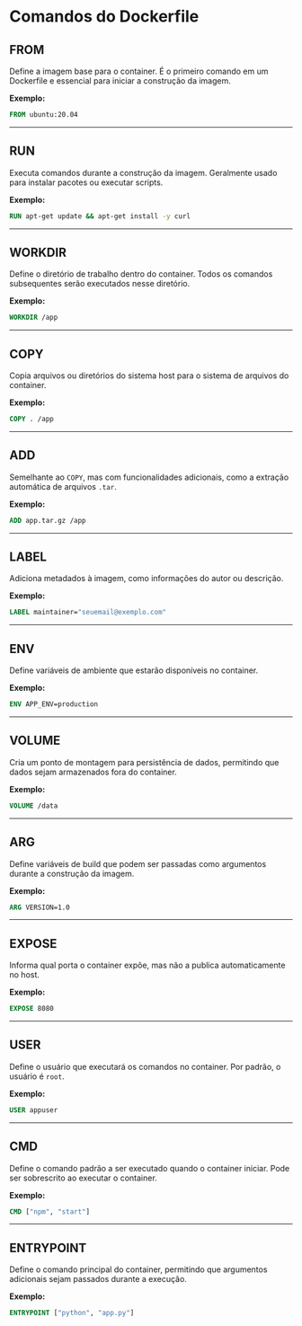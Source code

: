 # Comandos do Dockerfile

## FROM
Define a imagem base para o container. É o primeiro comando em um Dockerfile e essencial para iniciar a construção da imagem.

**Exemplo:**
```dockerfile
FROM ubuntu:20.04
```

---

## RUN
Executa comandos durante a construção da imagem. Geralmente usado para instalar pacotes ou executar scripts.

**Exemplo:**
```dockerfile
RUN apt-get update && apt-get install -y curl
```

---

## WORKDIR
Define o diretório de trabalho dentro do container. Todos os comandos subsequentes serão executados nesse diretório.

**Exemplo:**
```dockerfile
WORKDIR /app
```

---

## COPY
Copia arquivos ou diretórios do sistema host para o sistema de arquivos do container.

**Exemplo:**
```dockerfile
COPY . /app
```

---

## ADD
Semelhante ao `COPY`, mas com funcionalidades adicionais, como a extração automática de arquivos `.tar`.

**Exemplo:**
```dockerfile
ADD app.tar.gz /app
```

---

## LABEL
Adiciona metadados à imagem, como informações do autor ou descrição.

**Exemplo:**
```dockerfile
LABEL maintainer="seuemail@exemplo.com"
```

---

## ENV
Define variáveis de ambiente que estarão disponíveis no container.

**Exemplo:**
```dockerfile
ENV APP_ENV=production
```

---

## VOLUME
Cria um ponto de montagem para persistência de dados, permitindo que dados sejam armazenados fora do container.

**Exemplo:**
```dockerfile
VOLUME /data
```

---

## ARG
Define variáveis de build que podem ser passadas como argumentos durante a construção da imagem.

**Exemplo:**
```dockerfile
ARG VERSION=1.0
```

---

## EXPOSE
Informa qual porta o container expõe, mas não a publica automaticamente no host.

**Exemplo:**
```dockerfile
EXPOSE 8080
```

---

## USER
Define o usuário que executará os comandos no container. Por padrão, o usuário é `root`.

**Exemplo:**
```dockerfile
USER appuser
```

---

## CMD
Define o comando padrão a ser executado quando o container iniciar. Pode ser sobrescrito ao executar o container.

**Exemplo:**
```dockerfile
CMD ["npm", "start"]
```

---

## ENTRYPOINT
Define o comando principal do container, permitindo que argumentos adicionais sejam passados durante a execução.

**Exemplo:**
```dockerfile
ENTRYPOINT ["python", "app.py"]
```